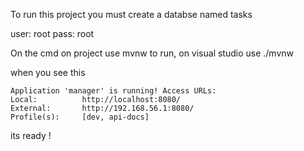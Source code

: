 To run this project you must create a databse named tasks

user: root pass: root

On the cmd on project use mvnw to run, on visual studio use ./mvnw

when you see this

    Application 'manager' is running! Access URLs:
    Local:          http://localhost:8080/
    External:       http://192.168.56.1:8080/
    Profile(s):     [dev, api-docs]
    
its ready !
